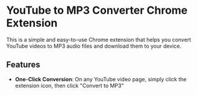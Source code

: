 # YouTube to MP3 Converter Chrome Extension

This is a simple and easy-to-use Chrome extension that helps you convert YouTube videos to MP3 audio files and download them to your device.

## Features

- **One-Click Conversion**: On any YouTube video page, simply click the extension icon, then click "Convert to MP3"